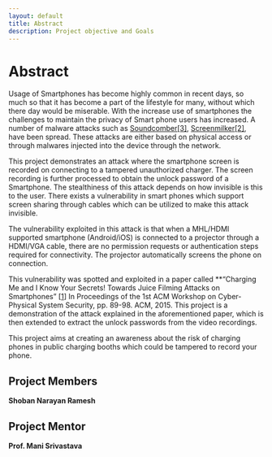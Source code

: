 ```yaml
---
layout: default
title: Abstract
description: Project objective and Goals
---
```



# Abstract

Usage of Smartphones has become highly common in recent days, so much so that it has become a part of the lifestyle for many, without which there day would be miserable. With the increase use of smartphones the challenges to maintain the privacy of Smart phone users has increased. A number of malware attacks such as [Soundcomber\[3\]](/references/), [Screenmilker\[2\]](/references/), have been spread. These attacks are either based on physical access or through malwares injected into the device through the network.

This project demonstrates an attack where the smartphone screen is recorded on connecting to a tampered unauthorized charger. The screen recording is further processed to obtain the unlock password of a Smartphone. The stealthiness of this attack depends on how invisible is this to the user. There exists a vulnerability in smart phones which support screen sharing through cables which can be utilized to make this attack invisible. 

The vulnerability exploited in this attack is that when a MHL/HDMI supported smartphone (Android/iOS) is connected to a projector through a HDMI/VGA cable, there are no permission requests or authentication steps required for connectivity. The projector automatically screens the phone on connection. 

This vulnerability was spotted and exploited in a paper called **“Charging Me and I Know Your Secrets! Towards Juice Filming Attacks on Smartphones” \[[1](/references.md)\] In Proceedings of the 1st ACM Workshop on Cyber-Physical System Security, pp. 89-98. ACM, 2015. This project is a demonstration of the attack explained in the aforementioned paper, which is then extended to extract the unlock passwords from the video recordings.

This project aims at creating an awareness about the risk of charging phones in public charging booths which could be tampered to record your phone.

## Project Members
**Shoban Narayan Ramesh**


## Project Mentor
**Prof. Mani Srivastava**


